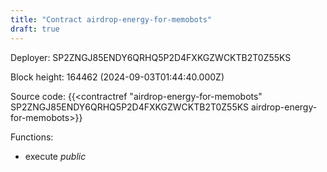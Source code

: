```yaml
---
title: "Contract airdrop-energy-for-memobots"
draft: true
---
```

Deployer: SP2ZNGJ85ENDY6QRHQ5P2D4FXKGZWCKTB2T0Z55KS


 



Block height: 164462 (2024-09-03T01:44:40.000Z)

Source code: {{<contractref "airdrop-energy-for-memobots" SP2ZNGJ85ENDY6QRHQ5P2D4FXKGZWCKTB2T0Z55KS airdrop-energy-for-memobots>}}

Functions:

* execute _public_
